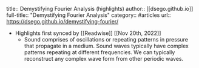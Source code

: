 title:: Demystifying Fourier Analysis (highlights)
author:: [[dsego.github.io]]
full-title:: "Demystifying Fourier Analysis"
category:: #articles
url:: https://dsego.github.io/demystifying-fourier/

- Highlights first synced by [[Readwise]] [[Nov 20th, 2022]]
	- Sound comprises of oscillations or repeating patterns in pressure that propagate in a medium.
	  Sound waves typically have complex patterns repeating at different frequencies.
	  We can typically reconstruct any complex wave form from other periodic waves.